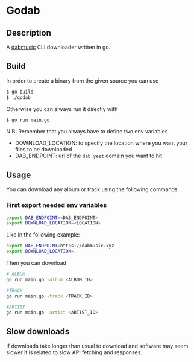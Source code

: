 # Godab

## Description

A [dabmusic](https://dabmusic.xyz) CLI downloader written in go.

## Build

In order to create a binary from the given source you can use

```sh
$ go build
$ ./godab
```

Otherwise you can always run it directly with

```sh
$ go run main.go
```

N.B: Remember that you always have to define two env variables

- DOWNLOAD_LOCATION: to specify the location where you want your files to be downloaded
- DAB_ENDPOINT: url of the `dab.yeet` domain you want to hit

## Usage

You can download any album or track using the following commands

### First export needed env variables

```sh
export DAB_ENDPOINT=<DAB_ENDPOINT>
export DOWNLOAD_LOCATION=<LOCATION>
```

Like in the following example:

```sh
export DAB_ENDPOINT=https://dabmusic.xyz
export DOWNLOAD_LOCATION=.
```

Then you can download

```sh
# ALBUM
go run main.go -album <ALBUM_ID>

#TRACK
go run main.go -track <TRACK_ID>

#ARTIST
go run main.go -artist <ARTIST_ID>
```

## Slow downloads

If downloads take longer than usual to download and software may seem slower it is related to slow API fetching and responses.
